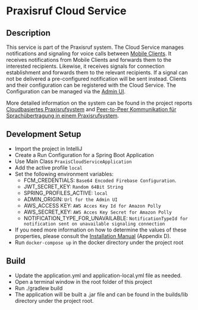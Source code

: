 # Praxisruf Cloud Service

## Description

This service is part of the Praxisruf system.
The Cloud Service manages notifications and signaling for voice calls between [Mobile Clients](https://github.com/jsvilling/praxisruf-ios-mobile-client).
It receives notifications from Mobile Clients and forwards them to the interested recipients.
Likewise, it receives signals for connection establishment and forwards them to the relevant recipients.
If a signal can not be delivered a pre-configured notification will be sent instead. 
Clients and their configuration can be registered with the Cloud Service. 
The Configuration can be managed via the [Admin UI](https://github.com/jsvilling/praxisruf-admin-ui).

More detailed information on the system can be found in the project reports [Cloudbasiertes Praxisrufsystem](https://github.com/IP5-Cloudbasiertes-Praxisrufsystem/IP5-documentation/blob/main/out/cloudbasiertes_praxisrufsystem.pdf) and [Peer-to-Peer Kommunikation für Sprachübertragung in einem Praxisrufsystem](https://github.com/jsvilling/IP6_Bachelorarbeit_Bericht_Cloudbasiertes_Praxisrufsystem/blob/master/out/p2p_sprachubertragung_in_praxisrufsystem.pdf).


## Development Setup

* Import the project in IntelliJ
* Create a Run Configuration for a Spring Boot Application
* Use Main Class `PraxisCloudServiceApplication`
* Add the active profile `local`
* Set the following environment variables: 
  * FCM_CREDENTIALS: `Base64 Encoded Firebase Configuration`. 
  * JWT_SECRET_KEY: `Random 64Bit String`  
  * SPRING_PROFILES_ACTIVE: `local`
  * ADMIN_ORIGIN: `Url for the Admin UI`
  * AWS_ACCESS KEY: `AWS Acces Key Id for Amazon Polly`  
  * AWS_SECRET_KEY: `AWS Acces Key Secret for Amazon Polly`
  * NOTIFICATION_TYPE_FOR_UNAVAILABLE: `NotificationTypeId for notification sent on unavailable signaling connection`
* If you need more information on how to determine the values of these properties, please consult the [Installation Manual](https://github.com/jsvilling/IP6_Bachelorarbeit_Bericht_Cloudbasiertes_Praxisrufsystem/blob/master/out/p2p_sprachubertragung_in_praxisrufsystem.pdf) (Appendix D). 
* Run `docker-compose up` in the docker directory under the project root

## Build

* Update the application.yml and application-local.yml file as needed. 
* Open a terminal window in the root folder of this project
* Run ./gradlew build
* The application will be built a .jar file and can be found in the builds/lib directory under the project root.  
